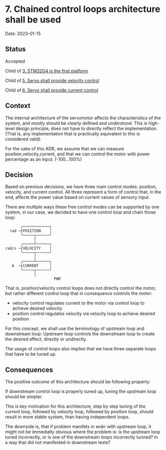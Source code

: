 # 7. Chained control loops architecture shall be used

Date: 2023-01-15

## Status

Accepted

Child of [3. STM32G4 is the first platform](0003-stm32g4-is-the-first-platform.md)

Child of [5. Servo shall provide velocity control](0005-servo-shall-provide-velocity-control.md)

Child of [6. Servo shall provide current control](0006-servo-shall-provide-current-control.md)

## Context

The internal architecture of the servomotor affects the characteristics of the system, and mostly should be clearly defined and understood.
This is high-level design principle, does not have to directly reflect the implementation.
(That is, any implementation that is practically equivalent to this is considered valid)

For the sake of this ADR, we assume that we can measure position,velocity,current, and that we can control the motor with power percentage as an input.
(-100...100%)

## Decision

Based on previous decisions, we have three main control modes: position, velocity, and current control.
All three represent a form of control that, in the end, affects the power value based on current values of sensory input.

There are multiple ways these free control modes can be supported by one system, in our case, we decided to have one control loop and chain those loop:

```
       ┌────────────┐
  rad ─┤POSITION    │
       └─────┬──────┘
             │
       ┌─────┴──────┐
rad/s ─┤VELOCITY    │
       └─────┬──────┘
             │
       ┌─────┴──────┐
   A  ─┤CURRENT     │
       └─────┬──────┘
             │
					  PWR
```

That is, position/velocity control loops does not directly control the motor, but rather different control loop that in consequence controls the motor:
 - velocity control regulates current to the motor via control loop to achieve desired velocity
 - position control regulates velocity via velocity loop to achieve desired position

For this concept, we shall use the terminology of upstream loop and downstream loop: Upstream loop controls the downstream loop to create the desired effect, directly or undirectly.

The usage of control loops also implies that we have three separate loops that have to be tuned up.

## Consequences

The positive outcome of this architecture should be following property:

If downstream control loop is properly tuned up, tuning the upstream loop should be simpler.

This is key motivation for this architecture, step by step tuning of the current loop, followed by velocity loop, followed by position loop, should result in more stable system, than having independent loops.


The downside is, that if problem manifets in wokr with upstream loop, it might not be immediatly obvious where the problem is: is the upstream loop tuned incorrectly, or is one of the downstream loops incorrectly tunned? In a way that did not manifested in downstream tests?


